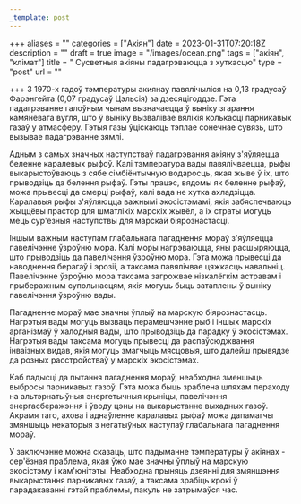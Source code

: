 ```yaml
---
_template: post
---
```




+++
aliases = ""
categories = ["Акiян"]
date = 2023-01-31T07:20:18Z
description = ""
draft = true
image = "/images/ocean.png"
tags = ["акіян", "клiмат"]
title = " Сусветныя акіяны падагрэваюцца з хуткасцю"
type = "post"
url = ""

+++
З 1970-х гадоў тэмпературы акиянау павялічыліся на 0,13 градусаў Фарэнгейта (0,07 градусаў Цэльсія) за дзесяцігоддзе. Гэта падагрэванне галоўным чынам вызначаецца ў выніку згарання камянёвага вугля, што ў выніку вызвалівае вялікія колькасці парникавых газаў у атмасферу. Гэтыя газы ўціскаюць тэплае сонечнае сувязь, што вызывае падагрэванне зямлі.

Адным з самых значных наступстваў падагрэвання акіяну з'яўляецца беленне каралевых рыфоў. Калі тэмпература вады павялічваецца, рыфы выкарыстоўваюць з сябе сімбіёнтычную водаросць, якая жыве ў іх, што прыводзіць да белення рыфаў. Гэты працэс, вядомы як беленне рыфаў, можа прывесці да смерці рыфаў, калі вада не хутка ахладзіцца. Каралавыя рыфы з'яўляюцца важнымі экосістэмамі, якія забяспечваюць жыццёвы прастор для шматлікіх марскіх жывёл, а іх страты могуць мець сур'ёзныя наступствы для марскай біярознастасці.

Іншым важным наступам глабальнага пагаднення мораў з'яўляецца павелічэнне ўзроўню мора. Калі моры нагрэваюцца, яны расшыряюцца, што прыводзіць да павелічэння ўзроўню мора. Гэта можа прывесці да наводнення берагаў і эрозіі, а таксама павялічвае цяжкасць навальніц. Павелічэнне ўзроўню мора таксама загрожвае нізкалёгкім астравам і прыберажным супольнасцям, якія могуць быць затаплены ў выніку павелічэння ўзроўню вады.

Пагадненне мораў мае значны ўплыў на марскую біярознастасць. Нагрэтыя вады могуць вызваць перамешчэнне рыб і іншых марскіх арганізмаў ў халодныя вады, што прыводзіць да парадку ў экосістэмах. Нагрэтыя вады таксама могуць прывесці да распаўсюджвання інваізных видав, якія могуць змагчыць мясцовыя, што далейш прывядзе да розных расстройстваў у марскіх экосістэмах.

Каб падысці да пытання пагаднення мораў, неабходна зменшыць выбросы парникавых газоў. Гэта можа быць зраблена шляхам пераходу на альтэрнатыўныя энергетычныя крыніцы, павелічэння энергасберажэння і ўводу цэны на выкарыстанне выхадных газоў. Акрамя таго, ахова і аднаўленне каралавых рыфаў можа дапамагчы змяншыць некаторыя з негатыўных наступаў глабальнага пагаднення мораў.

У заключэнне можна сказаць, што падыманне тэмпературы ў акіянах - сер'ёзная праблема, якая ўжо мае значны ўплыў на марскую экосістэму і кам'юнітэты. Неабходна прыняць дзеянні для змяншэння выкарыстання парникавых газаў, а таксама зрабіць крокі ў парадакаванні гэтай праблемы, пакуль не затрымаўся час.
